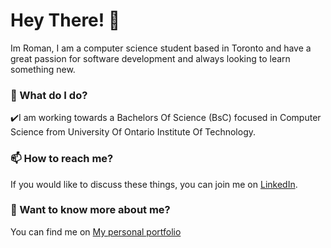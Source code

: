 
# Hey There! 👋

Im Roman, I am a computer science student based in Toronto and have a great passion for software development and always looking to learn something new.

### 🌱 What do I do?
 ✔️I am working towards a Bachelors Of Science (BsC) focused in Computer Science from University Of Ontario Institute Of Technology.

### 📫 How to reach me?
If you would like to discuss these things, you can join me on [LinkedIn](https://www.linkedin.com/in/roman-ahmad-zeia-0b4902185/). 

### 💬 Want to know more about me?
You can find me on [My personal portfolio](www.romanahmadzeia.com)
